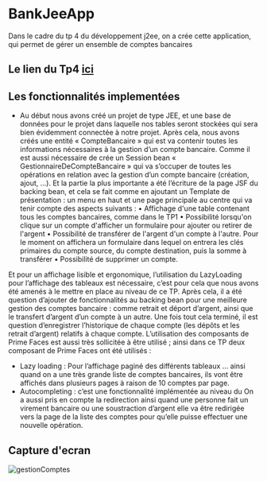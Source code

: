 # BankJeeApp
Dans le cadre du tp 4 du développement j2ee, on a crée cette application, qui permet de gérer un ensemble de comptes bancaires

## Le lien du Tp4 [ici](http://miageprojet2.unice.fr/Intranet_de_Michel_Buffa/Cours_composants_distribu%C3%A9s_pour_l'entreprise_%2f%2f_EJB_2013-2014/TP4_EJB_2014-2015_Ajout_de_relations_au_TP3)

## Les fonctionnalités implementées
* Au début nous avons créé un projet de type JEE, et une base de données pour le projet dans laquelle nos tables seront stockées qui sera bien évidemment connectée à notre projet.
Après cela, nous avons créés une entité « CompteBancaire » qui est va contenir toutes les informations nécessaires à la gestion d’un compte bancaire. Comme il est aussi nécessaire de crée un Session bean « GestionnaireDeCompteBancaire » qui va s’occuper de toutes les opérations en relation avec la gestion d’un compte bancaire (création, ajout, …).
Et la partie la plus importante a été l’écriture de la page JSF du backing bean, et cela se fait comme en ajoutant un Template de présentation : un menu en haut et une page principale au centre qui va tenir compte des aspects suivants : 
•	Affichage d'une table contenant tous les comptes bancaires, comme dans le TP1
•	 Possibilité lorsqu'on clique sur un compte d'afficher un formulaire pour ajouter ou retirer de l'argent
•	Possibilité de transférer de l'argent d'un compte à l'autre. Pour le moment on affichera un formulaire dans lequel on entrera les clés primaires du compte source, du compte destination, puis la somme à transférer
•	 Possibilité de supprimer un compte.

Et pour un affichage lisible et ergonomique, l’utilisation du LazyLoading pour l’affichage des tableaux est nécessaire, c’est pour cela que nous avons été amenés à le mettre en place au niveau de ce TP.
Après cela, il a été question d’ajouter de fonctionnalités au backing bean pour une meilleure gestion des comptes bancaire : comme retrait et déport d’argent, ainsi que le transfert d’argent d’un compte à un autre.
 Une fois tout cela terminé, il est question d’enregistrer l’historique de chaque compte (les dépôts et les retrait d’argent) relatifs à chaque compte.
  L’utilisation des composants de Prime Faces est aussi très sollicitée à être utilisé ; ainsi dans ce TP deux composant de Prime Faces ont été utilisés : 
-	Lazy loading : Pour l’affichage paginé des différents tableaux … ainsi quand on a une très grande liste de comptes bancaires, ils vont être affichés dans plusieurs pages à raison de 10 comptes par page.
-	Autocompleting : c’est une fonctionnalité implémentée au niveau du 
On a aussi pris en compte la redirection ainsi quand une personne fait un virement bancaire ou une soustraction d’argent elle va être redirigée vers la page de la liste des comptes pour qu’elle puisse effectuer une nouvelle opération.


## Capture d'ecran
![gestionComptes](https://github.com/marouaneml/BankJeeApp/blob/master/captures/gestionComptes.PNG)
